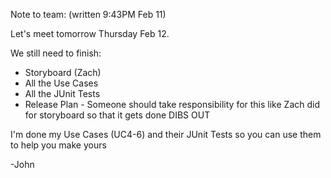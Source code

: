 Note to team: (written 9:43PM Feb 11)

Let's meet tomorrow Thursday Feb 12.

We still need to finish:
- Storyboard (Zach)
- All the Use Cases
- All the JUnit Tests
- Release Plan - Someone should take responsibility for this like Zach did for storyboard so that it gets done DIBS OUT

I'm done my Use Cases (UC4-6) and their JUnit Tests so you can use them to help you make yours

-John
